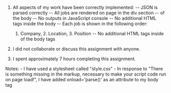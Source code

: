 1. All aspects of my work have been correctly implemented:
-- JSON is parsed correctly
-- All jobs are rendered on page in the div section
-- of the body
-- No outputs in JavaScript console
-- No additional HTML tags inside the body
-- Each job is shown in the following order:
	 1. Company, 2. Location, 3.  Position
-- No additional HTML tags inside of the body tags

2. I did not collaborate or discuss this assignment with anyone.

3. I spent approximately 7 hours completing this assignment.

Notes:
	- I have used a stylesheet called "style.css"
	- In response to "There is something missing in the markup, 
	necessary to make your script code run on page load!", I 
	have added onload='parse()' as an attribute to my body tag